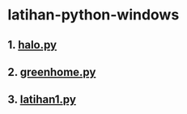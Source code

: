 # latihan-python-windows

## 1. [halo.py](https://github.com/maksum-zein/latihan-python-windows/blob/main/halo.py) 
## 2. [greenhome.py](https://github.com/maksum-zein/latihan-python-windows/blob/main/greenhome.py)
## 3. [latihan1.py](https://github.com/maksum-zein/latihan-python-windows/blob/main/Latihan1.py)
